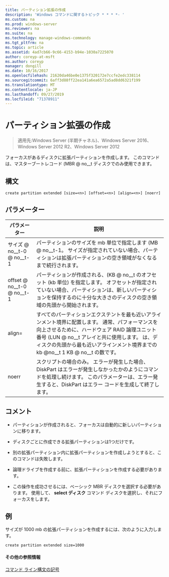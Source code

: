 ```yaml
---
title: パーティション拡張の作成
description: 'Windows コマンドに関するトピック * * * *- '
ms.custom: na
ms.prod: windows-server
ms.reviewer: na
ms.suite: na
ms.technology: manage-windows-commands
ms.tgt_pltfrm: na
ms.topic: article
ms.assetid: 4ad7cb66-9c66-4153-b94e-1030a7225070
author: coreyp-at-msft
ms.author: coreyp
manager: dongill
ms.date: 10/16/2017
ms.openlocfilehash: 21620da46be0e1375f320172e7ccfe2edc338114
ms.sourcegitcommit: 6aff3d88ff22ea141a6ea6572a5ad8dd6321f199
ms.translationtype: MT
ms.contentlocale: ja-JP
ms.lasthandoff: 09/27/2019
ms.locfileid: "71378911"
---
```

# <a name="create-partition-extended"></a>パーティション拡張の作成

>適用先:Windows Server (半期チャネル)、Windows Server 2016、Windows Server 2012 R2、Windows Server 2012

フォーカスがあるディスクに拡張パーティションを作成します。 このコマンドは、マスターブートレコード \(MBR @ no__t ディスクでのみ使用できます。  
  
  
  
## <a name="syntax"></a>構文  
  
```  
create partition extended [size=<n>] [offset=<n>] [align=<n>] [noerr]  
```  
  
## <a name="parameters"></a>パラメーター  
  
|  パラメーター  |                                                                                                                             説明                                                                                                                              |
|-------------|----------------------------------------------------------------------------------------------------------------------------------------------------------------------------------------------------------------------------------------------------------------------|
|  サイズ @ no__t-0 @ no__t-1  |                                                  パーティションのサイズを mb 単位で指定します \(MB @ no__t-1。 サイズが指定されていない場合、パーティションは拡張パーティションの空き領域がなくなるまで続行されます。                                                  |
| offset @ no__t-0 @ no__t-1 |                     パーティションが作成される、\(KB @ no__t のオフセット (kb 単位) を指定します。 オフセットが指定されていない場合、パーティションは、新しいパーティションを保持するのに十分な大きさのディスクの空き領域の先頭から開始されます。                      |
| align\=<n>  | すべてのパーティションエクステントを最も近いアラインメント境界に配置します。 通常、パフォーマンスを向上させるために、ハードウェア RAID 論理ユニット番号 \(LUN @ no__t アレイと共に使用します。 <n> は、ディスクの先頭から最も近いアラインメント境界までの kb @no__t 1 KB @ no__t の数です。 |
|    noerr    |                                 スクリプトの場合のみ。 エラーが発生した場合、DiskPart はエラーが発生しなかったかのようにコマンドを処理し続けます。 このパラメーターは、エラー発生すると、DiskPart はエラー コードを生成して終了します。                                 |
  
## <a name="remarks"></a>コメント  
  
-   パーティションが作成されると、フォーカスは自動的に新しいパーティションに移ります。  
  
-   ディスクごとに作成できる拡張パーティションは1つだけです。  
  
-   別の拡張パーティション内に拡張パーティションを作成しようとすると、このコマンドは失敗します。  
  
-   論理ドライブを作成する前に、拡張パーティションを作成する必要があります。  
  
-   この操作を成功させるには、ベーシック MBR ディスクを選択する必要があります。 使用して、 **select ディスク** コマンド ディスクを選択し、それにフォーカスをします。  
  
## <a name="BKMK_examples"></a>例  
サイズが 1000 mb の拡張パーティションを作成するには、次のように入力します。  
  
```  
create partition extended size=1000  
```  
  
#### <a name="additional-references"></a>その他の参照情報  
[コマンド ライン構文の記号](command-line-syntax-key.md)  
  

  

